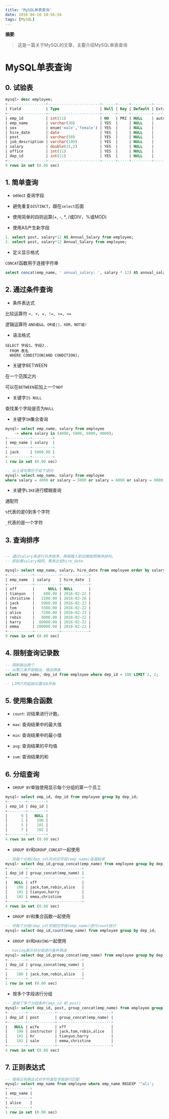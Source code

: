 ```yaml
---
title: 'MySQL单表查询'
date: 2016-04-10 10:56:54
tags: [MySQL]
---
```


__摘要__:

> 这是一篇关于MySQL的文章，主要介绍MySQL单表查询

<!--more-->

MySQL单表查询
=============

## 0. 试验表

```sql
mysql> desc employee;
+-----------------+-----------------------+------+-----+---------+----------------+
| Field           | Type                  | Null | Key | Default | Extra          |
+-----------------+-----------------------+------+-----+---------+----------------+
| emp_id          | int(11)               | NO   | PRI | NULL    | auto_increment |
| emp_name        | varchar(30)           | YES  |     | NULL    |                |
| sex             | enum('male','female') | YES  |     | NULL    |                |
| hire_date       | date                  | YES  |     | NULL    |                |
| post            | varchar(50)           | YES  |     | NULL    |                |
| job_description | varchar(100)          | YES  |     | NULL    |                |
| salary          | double(15,2)          | YES  |     | NULL    |                |
| office          | int(11)               | YES  |     | NULL    |                |
| dep_id          | int(11)               | YES  |     | NULL    |                |
+-----------------+-----------------------+------+-----+---------+----------------+
9 rows in set (0.06 sec)

```

## 1. 简单查询

+ select 查询字段

+ 避免重复`DISTINCT`，跟在`select`后面

+ 使用简单的四则运算(+, -, *, /或DIV，%或MOD)

+ 使用AS产生新字段

```sql
1. select post, salary*12 AS Annual_Salary from employee;
2. select post, salary*12 Annual_Salary from employee;
```

+ 定义显示格式

`CONCAT`函数用于连接字符串

```sql
select concat(emp_name, ' annual_salary: ', salary * 12) AS annual_salary from employee;
```

## 2. 通过条件查询

+ 条件表达式

比较运算符
`>, <, =, !=, >=, <=`

逻辑运算符
`AND或&&，OR或||，XOR，NOT或!`

+ 语法格式

```
SELECT 字段1，字段2..
  FROM 表名
  WHERE CONDITION[AND CONDITION];
```

+ 关键字BETWEEN

在一个范围之内

可以在`BETWEEN`前加上一个`NOT`

+ 关键字`IS NULL`

查找某个字段是否为`NULL`

+ 关键字`IN`集合查询

```sql
mysql> select emp_name, salary from employee
    -> where salary in (4000, 5000, 6000, 9000);
+----------+---------+
| emp_name | salary  |
+----------+---------+
| jack     | 5000.00 |
+----------+---------+
1 row in set (0.00 sec)

-- 以上语句等价于如下语句
mysql> select emp_name, salary from employee
where salary = 4000 or salary = 5000 or salary = 6000 or salary = 9000;
```

+ 关键字`LIKE`进行模糊查询

通配符

`%`代表的是0到多个字符

`_`代表的是一个字符


## 3. 查询排序

```sql

-- 通过salary来进行升序排序，再根据入职日期按照降序排列。
-- 即如果salary相同，再来比较hire_date

mysql> select emp_name, salary, hire_date from employee order by salary ASC, hire_date DESC;
+-----------+-----------+------------+
| emp_name  | salary    | hire_date  |
+-----------+-----------+------------+
| xff       |      NULL | NULL       |
| tianyun   |    600.00 | 2016-02-22 |
| christine |   2200.00 | 2016-02-26 |
| jack      |   5000.00 | 2016-02-22 |
| tom       |   5500.00 | 2016-02-22 |
| alice     |   7200.00 | 2016-02-23 |
| robin     |   8000.00 | 2016-02-22 |
| harry     |  60000.00 | 2016-02-22 |
| emma      | 200000.00 | 2016-02-22 |
+-----------+-----------+------------+
9 rows in set (0.00 sec)
```

## 4. 限制查询记录数

```sql
-- 限制输出两个
-- 从第三条开始输出，输出两条
select emp_name, dep_id from employee where dep_id = 100 LIMIT 2, 2;

-- LIMIT的起始位置从0开始
```

## 5. 使用集合函数

+ `count`: 对结果进行计数。

+ `max`: 查询结果中的最大值

+ `min`: 查询结果中的最小值

+ `avg`: 查询结果的平均值

+ `sum`: 查询结果的和

## 6. 分组查询

+ `GROUP BY`单独使用显示每个分组的第一个员工

```sql
mysql> select emp_id, dep_id from employee group by dep_id;
+--------+--------+
| emp_id | dep_id |
+--------+--------+
|      9 |   NULL |
|      1 |    100 |
|      5 |    101 |
|      7 |    102 |
+--------+--------+
4 rows in set (0.00 sec)
```

+ `GROUP BY`和`GROUP_CONCAT`一起使用

```sql
-- 将每个分组(dep_id)的对应字段(emp_name)连接起来
mysql> select dep_id,group_concat(emp_name) from employee group by dep_id;
+--------+------------------------+
| dep_id | group_concat(emp_name) |
+--------+------------------------+
|   NULL | xff                    |
|    100 | jack,tom,robin,alice   |
|    101 | tianyun,harry          |
|    102 | emma,christine         |
+--------+------------------------+
4 rows in set (0.00 sec)
```

+ `GROUP BY`和集合函数一起使用

```sql
-- 对每个分组(dep_id)的相应字段(emp_name)进行count统计
mysql> select dep_id,count(emp_name) from employee group by dep_id;

```

+ `GROUP BY`和`HAVING`一起使用

```sql
-- having表示对分组进行条件筛选
mysql> select dep_id,group_concat(emp_name) from employee group by dep_id having count(emp_name)) > 2;
+--------+------------------------+
| dep_id | group_concat(emp_name) |
+--------+------------------------+
|    100 | jack,tom,robin,alice   |
+--------+------------------------+
1 row in set (0.00 sec)
```

+ 按多个字段进行分组

```sql
-- 使用了多个分组条件(dep_id 和 post)
mysql> select dep_id, post, group_concat(emp_name) from employee group by dep_id,post;
+--------+------------+------------------------+
| dep_id | post       | group_concat(emp_name) |
+--------+------------+------------------------+
|   NULL | wife       | xff                    |
|    100 | instructor | jack,tom,robin,alice   |
|    101 | hr         | tianyun,harry          |
|    102 | sale       | emma,christine         |
+--------+------------+------------------------+
4 rows in set (0.00 sec)
```

## 7. 正则表达式

```sql
-- 使用正则表达式对字符类型字段进行匹配
mysql> select emp_name from employee where emp_name REGEXP '^ali';
+----------+
| emp_name |
+----------+
| alice    |
+----------+
1 row in set (0.00 sec)
```
